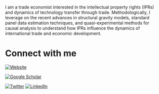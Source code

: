 I am a trade economist interested in the intellectual property rights (IPRs) and dynamics of technology transfer through trade. Methodologically, I leverage on the recent advances in structural gravity models, standard panel data estimation techniques, and quasi-experimental methods for causal analysis to understand how IPRs influence the dynamics of international trade and economic development.


# Connect with me

[![Website](https://img.shields.io/badge/Website-%23000000.svg?style=for-the-badge&logo=google&logoColor=white)](https://sites.google.com/view/ridwansheikh/home?s=09)



[![Google Scholar](https://img.shields.io/badge/Google_Scholar-%2300B2E5.svg?style=for-the-badge&logo=google-scholar&logoColor=white)](https://scholar.google.com/citations?hl=en&user=MPGKM4UAAAAJ)

[![Twitter](https://img.shields.io/badge/Twitter-%231DA1F2.svg?style=for-the-badge&logo=Twitter&logoColor=white)](https://x.com/sheikh__ridwan?s=09)
[![LinkedIn](https://img.shields.io/badge/LinkedIn-%230077B5.svg?style=for-the-badge&logo=linkedin&logoColor=white)](https://in.linkedin.com/in/rizwan-farooq-296a62147)



